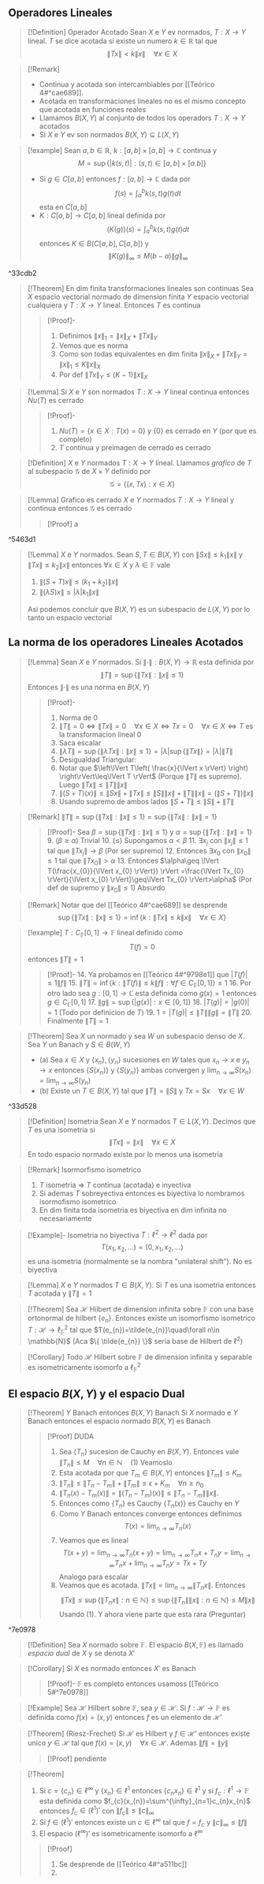 ## Operadores Lineales

>[!Definition] Operador Acotado
>Sean $X$ e $Y$ ev normados, $T : X\rightarrow Y$ lineal. $T$ se dice acotada si existe un numero $k\in \mathbb{R}$ tal que $$\lVert Tx \rVert<k\lVert x \rVert\quad\forall {x}\in X$$

>[!Remark]
>- Continua y acotada son intercambiables por [[Teórico 4#^cae689]].
>- Acotada en transformaciones lineales no es el mismo concepto que acotada en funciones reales 
>- Llamamos $B(X,Y)$ al conjunto de todos los operadors $T : X\rightarrow Y$ acotados
>- Si $X$ e $Y$ ev son normados $B(X,Y)\subseteq L(X,Y)$

>[!example]
>Sean $a,b\in \mathbb{R}$, $k : [a,b]\times [a,b]\rightarrow \mathbb{C}$ continua y 
>$$M=\sup\{ \lvert k(s,t) \rvert:(s,t)\in [a,b]\times [a.b]  \}$$
>- Si $g\in C[a,b]$ entonces $f:[a,b]\rightarrow\mathbb{C}$ dada por $$f(s)=\int_{a}^{b}  k(s,t)g(t)dt$$ esta en $C[a,b]$
>- $K : C[a,b]\rightarrow C[a,b]$ lineal definida por $$(K(g))(s)=\int_{a}^{b} k(s,t)g(t)dt$$ entonces $K\in B(C[a,b],C[a,b])$ y $$\lVert K(g) \rVert_{\infty} \leq M(b-a)\lVert g \rVert_{\infty}$$

^33cdb2

>[!Theorem] En dim finita transformaciones lineales son continuas
>Sea $X$ espacio vectorial normado de dimension finita $Y$ espacio vectorial cualquiera y $T : X\rightarrow Y$ lineal. Entonces $T$ es continua
>>[!Proof]-
>>1. Definimos $\lVert x \rVert_{1}=\lVert x \rVert_{X}+\lVert Tx \rVert_{Y}$
>>2. Vemos que es norma
>>3. Como son todas equivalentes en dim finita $\lVert x \rVert_{X}+\lVert Tx \rVert_{Y}=\lVert x \rVert_{1}\leq K\lVert x \rVert_{X}$
>>4. Por def $\lVert Tx \rVert_{Y}\leq(K-1)\lVert x \rVert_{X}$

>[!Lemma]
>Si $X$ e $Y$ son normados $T : X\rightarrow Y$ lineal continua entonces $Nu(T)$ es cerrado
>>[!Proof]-
>>1. $Nu(T)=\{ x\in X:T(x)=0 \}$ y $\{ 0 \}$ es cerrado en $Y$ (por que es completo)
>>2. $T$ continua y preimagen de cerrado es cerrado

>[!Definition]
>$X$ e $Y$ normados $T : X\rightarrow Y$ lineal. Llamamos *grafico* de $T$ al subespacio $\mathcal{G}$ de $X\times Y$ definido por $$\mathcal{G}=\{ (x,Tx):x\in X \}$$

>[!Lemma] Grafico es cerrado
>$X$ e $Y$ normados $T : X\rightarrow Y$ lineal y continua entonces $\mathcal{G}$ es cerrado
>>[!Proof]
>>a

^5463d1

>[!Lemma] 
>$X$ e $Y$ normados. Sean $S,T \in B(X,Y)$ con $\lVert Sx \rVert\leq k_{1} \lVert x \rVert$ y $\lVert Tx \rVert\leq k_{2}\lVert x \rVert$ entonces $\forall x\in X$ y $\lambda\in \mathbb{F}$ vale
>1. $\lVert (S+T)x \rVert \leq(k_{1}+k_{2})\lVert x \rVert$
>2. $\lVert (\lambda S)x \rVert\leq\lvert \lambda \rvert k_{1}\lVert x \rVert$
>
>Asi podemos concluir que $B(X,Y)$ es un subespacio de $L(X,Y)$ por lo tanto un espacio vectorial

## La norma de los operadores Lineales Acotados 

>[!Lemma]
>Sean $X$ e $Y$ normados. Si $\lVert \cdot \rVert:B(X,Y)\rightarrow\mathbb{R}$ esta definida por $$\lVert T \rVert =\sup\{ \lVert Tx \rVert :\lVert x \rVert \leq 1\}$$
>Entonces $\lVert \cdot \rVert$ es una norma en $B(X,Y)$
>>[!Proof]-
>>1. Norma de 0
>>	2. $\lVert T \rVert=0 \iff \lVert Tx \rVert=0 \quad \forall x\in X\iff Tx=0\quad\forall x\in X\iff T \text{ es la transformacion lineal 0}$
>>3. Saca escalar
>>	4. $\lVert \lambda T \rVert=\sup \{ \lVert \lambda Tx \rVert:\lVert x \rVert\leq 1 \}=\lvert \lambda \rvert\sup \{ \lVert Tx \rVert \}=\lvert \lambda \rvert\lVert T \rVert$ 
>>5. Desigualdad Triangular:
>>	6. Notar que $\left\lVert  T\left( \frac{x}{\lVert x \rVert} \right)  \right\rVert\leq\lVert T \rVert$ (Porque $\lVert T \rVert$ es supremo). Luego $\lVert Tx \rVert\leq\lVert T \rVert\lVert x \rVert$
>>	7. $\lVert (S+T)(x) \rVert\leq\lVert Sx \rVert+\lVert Tx \rVert \leq\lVert S \rVert\lVert x \rVert+\lVert T \rVert\lVert x \rVert = (\lVert S+T \rVert)\lVert x \rVert$
>>	8. Usando supremo de ambos lados $\lVert S+T \rVert\leq\lVert S \rVert+\lVert T \rVert$

>[!Remark]
>$\lVert T \rVert=\sup\{ \lVert Tx \rVert:\lVert x \rVert\leq {1} \}=\sup\{ \lVert Tx \rVert :\lVert x \rVert=1\}$
>>[!Proof]-
>>Sea $\beta= \sup\{ \lVert Tx \rVert:\lVert x \rVert\leq {1} \}$ y $\alpha =\sup\{ \lVert Tx \rVert :\lVert x \rVert=1\}$ 
>>9. $(\beta \geq\alpha )$ Trivial
>>10. $(\leq)$ Supongamos $\alpha < \beta$
>>11. $\exists x_{j}$ con $\lVert x_{j} \rVert\leq 1$ tal que $\lVert Tx_{j} \rVert \rightarrow\beta$ (Por ser supremo)
>>12. Entonces $\exists x_{0}$ con $\lVert x_{0} \rVert\leq 1$ tal que $\lVert Tx_{0} \rVert>\alpha$
>>13. Entonces $\alpha\geq \lVert T(\frac{x_{0}}{\lVert x_{0} \rVert}) \rVert =\frac{\lVert Tx_{0} \rVert}{\lVert x_{0} \rVert}\geq\lVert Tx_{0} \rVert>\alpha$ (Por def de supremo y $\lVert x_{0} \rVert \leq 1$) Absurdo

>[!Remark]
>Notar que del [[Teórico 4#^cae689]] se desprende 
>$$\sup\{ \lVert Tx \rVert :\lVert x \rVert \leq 1  \}=\inf\{ k:\lVert Tx \rVert \leq k\lVert x \rVert\quad \forall x\in X  \}$$

>[!example]
>$T : C_{\mathbb{F}}[0,1]\rightarrow \mathbb{F}$ lineal definido como $$T(f)=0$$
>entonces $\lVert T \rVert=1$
>>[!Proof]-
>>14. Ya probamos en [[Teórico 4#^9798e1]] que $\lvert T(f) \rvert\leq 1\lVert f \rVert$ 
>>15. $\lVert T \rVert=\inf\{ k:\lVert T(f) \rVert \leq k\lVert f \rVert: \forall f\in C_{\mathbb{F}}[0,1]\}\leq 1$
>>16. Por otro lado sea $g:[0,1]\rightarrow\mathbb{C}$ esta definida como $g(x)=1$ entonces $g\in C_{\mathbb{C}}[0,1]$
>>17. $\lVert g \rVert=\sup\{ \lvert g(x) \rvert:x\in [0,1] \}$
>>18. $\lvert T(g) \rvert=\lvert g(0) \rvert=1$ (Todo por definicion de $T$)
>>19. $1=\lvert T(g) \rvert\leq\lVert T \rVert\lVert g \rVert=\lVert T \rVert$
>>20. Finalmente $\lVert T \rVert=1$

>[!Theorem]
>Sea $X$ un normado y sea $W$ un subespacio denso de $X$. Sea $Y$ un Banach y $S\in B(W,Y)$
>- (a) Sea $x\in X$ y $\{ x_{n} \},\{ y_{n} \}$ sucesiones en $W$ tales que $x_{n}\rightarrow x$ e $y_{n}\rightarrow x$ entonces $\{ S(x_{n}) \}$ y $\{ S(y_{n}) \}$ ambas convergen y $\lim_{ n \to \infty }S(x_{n})=\lim_{ n \to \infty }S(y_{n})$
>- (b)  Existe un $T\in B(X,Y)$ tal que $\lVert T \rVert=\lVert S \rVert$ y $Tx=Sx\quad\forall x\in W$

^33d528

>[!Definition] Isometria
>Sean $X$ e $Y$ normados $T\in L(X,Y)$. Decimos que $T$ es una isometria si $$\lVert Tx \rVert=\lVert x \rVert\quad\forall x\in X$$
>En todo espacio normado existe por lo menos una isometria

>[!Remark] Isormorfismo isometrico
>1. $T$ isometria $\Rightarrow$ $T$ continua (acotada) e inyectiva
>2. Si ademas $T$ sobreyectiva entonces es biyectiva lo nombramos isormofismo isometrico
>3. En dim finita toda isometria es biyectiva en dim infinita no necesariamente

>[!Example]- Isometria no biyectiva
> $T : \ell^{2}\rightarrow \ell^{2}$ dada por $$T(x_{1},x_{2},\ldots)=(0,x_{1},x_{2},\ldots)$$
> es una isometria (normalmente se la nombra "unilateral shift"). No es biyectiva

>[!Lemma]
>$X$ e $Y$ normados $T\in B(X,Y)$. Si $T$ es una isometria entonces $T$ acotada y $\lVert T \rVert=1$

>[!Theorem]
>Sea $\mathcal{H}$ Hilbert de dimension infinita sobre $\mathbb{F}$ con una base ortonormal de hilbert $\{ e_{n} \}$. Entonces existe un isomorfismo isometrico $T:\mathcal{H}\rightarrow\ell^{2}_{\mathbb{F}}$ tal que $T(e_{n})=\tilde{e_{n}}\quad\forall n\in \mathbb{N}$ (Aca $\{ \tilde{e_{n}} \}$ seria base de Hilbert de $\ell^{2}$)
>

>[!Corollary] 
>Todo $\mathcal{H}$ Hilbert sobre $\mathbb{F}$ de dimension infinita y separable es isometricamente isomorfo a $\ell^{2}_{\mathbb{F}}$

## El espacio $B(X,Y)$ y el espacio Dual

>[!Theorem] $Y$ Banach entonces $B(X,Y)$ Banach
>Si $X$ normado e $Y$ Banach entonces el espacio normado $B(X,Y)$ es Banach
>>[!Proof] DUDA
>> 1. Sea $\{ T_{n} \}$ sucesion de Cauchy en $B(X,Y)$. Entonces vale $\lVert T_{n} \rVert\leq M \quad\forall n\in \mathbb{N}\quad (1)$ Veamoslo
>> 	2. Esta acotada por que $T_{m}\in B(X,Y)$ entonces $\lVert T_{m} \rVert\leq K_{m}$
>> 	3. $\lVert T_{n} \rVert\leq \lVert T_{n}-T_{m} \rVert+\lVert T_{m} \rVert\leq \epsilon+K_{m}\quad\forall n\geq n_{0}$
>> 4. $\lVert T_{n}(x)-T_{m}(x) \rVert=\lVert (T_{n}-T_{m})(x)\rVert\leq \lVert T_{n}-T_{m} \rVert\lVert x \rVert$. 
>> 5. Entonces como $\{ T_{n} \}$ es Cauchy $\{ T_{n}(x) \}$ es Cauchy en $Y$
>> 6. Como $Y$ Banach entonces converge entonces definimos $$T(x)=\lim_{ n \to \infty } T_{n}(x)$$
>> 7. Veamos que es lineal $$T(x+y)=\lim_{ n \to \infty } T_{n}(x+y)=\lim_{ n \to \infty } T_{n}x+T_{n}y=\lim_{ n \to \infty } T_{n}x+\lim_{ n \to \infty } T_{n}y=Tx+Ty$$
>> Analogo para escalar
>> 8. Veamos que es acotada. $\lVert Tx \rVert=\lim_{ n \to \infty }\lVert T_{n}x \rVert$. Entonces 
>> $$\lVert Tx \rVert \leq \sup \{ \lVert T_{n}x \rVert :n\in \mathbb{N}  \}\leq \sup \{ \lVert T_{n} \rVert \lVert x \rVert :n\in \mathbb{N}  \}\leq M\lVert x \rVert $$ Usando $(1)$.
>> Y ahora viene parte que esta rara (Preguntar)

^7e0978

>[!Definition] 
>Sea $X$ normado sobre $\mathbb{F}$. El espacio $B(X,\mathbb{F})$ es llamado *espacio dual* de $X$ y se denota $X'$

>[!Corollary]
>Si $X$ es normado entonces $X'$ es Banach
>>[!Proof]-
>>$\mathbb{F}$ es completo entonces usamoss [[Teórico 5#^7e0978]]

>[!Example]
>Sea $\mathcal{H}$ Hilbert sobre $\mathbb{F}$, sea $y\in \mathcal{H}$. Si $f:\mathcal{H}\rightarrow\mathbb{F}$ es definida como $f(x)=(x,y)$ entonces $f$ es un elemento de $\mathcal{H}'$

>[!Theorem] (Riesz-Frechet)
>Si $\mathcal{H}$ es Hilbert y $f\in \mathcal{H}'$ entonces existe unico $y\in \mathcal{H}$ tal que $f(x)=(x,y)\quad\forall x\in \mathcal{H}$. 
>Ademas $\lVert f \rVert=\lVert y \rVert$
>>[!Proof]
>>pendiente

>[!Theorem]
>1. Si $c=\{ c_{n} \}\in \ell^{\infty}$ y $\{ x_{n} \}\in \ell^{1}$ entonces $\{ c_{n}x_{n} \}\in \ell^{1}$ y si $f_{c}:\ell^{1}\rightarrow\mathbb{F}$ esta definida como $f_{c}(x_{n})=\sum^{\infty}_{n=1}c_{n}x_{n}$ entonces $f_{c}\in (\ell^{1})'$ con $\lVert f_{c} \rVert\leq\lVert c \rVert_{\infty}$
>2. Si $f\in (\ell^{1})'$ entonces existe un $c\in \ell^{\infty}$ tal que $f=f_{c}$ y $\lVert c \rVert_{\infty}\leq\lVert f \rVert$
>3. El espacio $(\ell^{\infty})'$ es isometricamente isomorfo a $\ell^{\infty}$
>>[!Proof]
>>1. Se desprende de [[Teórico 4#^a511bc]]
>>2. 